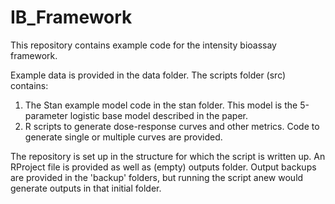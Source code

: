 # IB_Framework
This repository contains example code for the intensity bioassay framework.

Example data is provided in the data folder. 
The scripts folder (src) contains:
1. The Stan example model code in the stan folder. This model is the 5-parameter logistic base model described in the paper.
2. R scripts to generate dose-response curves and other metrics. Code to generate single or multiple curves are provided.

The repository is set up in the structure for which the script is written up. An RProject file is provided as well as (empty) outputs folder. Output backups are provided in the 'backup' folders, but running the script anew would generate outputs in that initial folder.